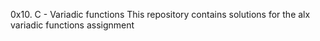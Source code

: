 0x10. C - Variadic functions
This repository contains solutions for the alx variadic functions assignment

